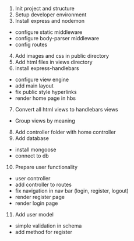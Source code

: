 1. Init project and structure
2. Setup developer environment
3. Install express and nodemon
 - configure static middleware
 - configure body-parser middleware
 - config routes
4. Add images and css in public directory
5. Add html files in views directory
6. install express-handlebars
 - configure view engine
 - add main layout
 - fix public style hyperlinks 
 - render home page in hbs
7. Convert all html views to handlebars views
 - Group views by meaning
8. Add controller folder with home controller
9. Add database
 - install mongoose
 - connect to db
10. Prepare user functionality
 - user controller
 - add controller to routes
 - fix navigation in nav bar (login, register, logout)
 - render register page
 - render login page
11. Add user model
 - simple validation in schema
 - add method for register